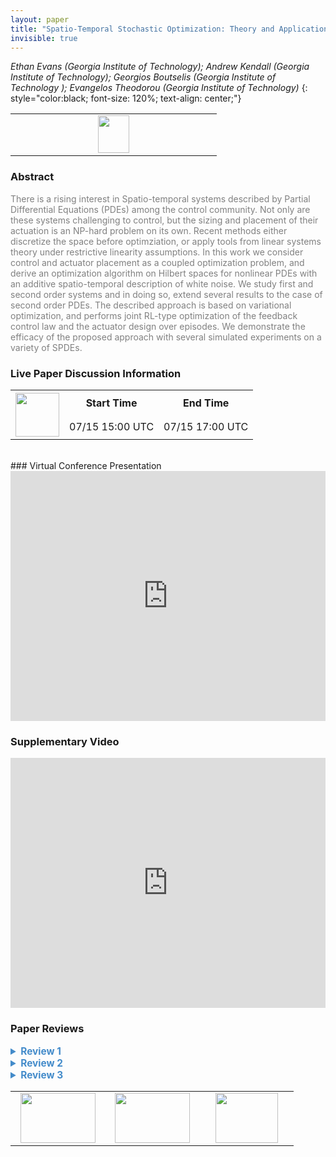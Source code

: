 ```yaml
---
layout: paper
title: "Spatio-Temporal Stochastic Optimization: Theory and Applications to Optimal  Control and Co-Design"
invisible: true
---
```

*Ethan Evans (Georgia Institute of Technology); Andrew Kendall (Georgia Institute of Technology); Georgios Boutselis (Georgia Institute of Technology ); Evangelos Theodorou (Georgia Institute of Technology)*
{: style="color:black; font-size: 120%; text-align: center;"}

<table width="20%"> <tr>
<td style="width: 20%; text-align: center;"><a href="http://www.roboticsproceedings.org/rss16/p049.pdf"><img src="{{ site.baseurl }}/images/paper_link.png"
width = "50"  height = "60"/> </a> </td>

</tr></table>

### Abstract
<html><p style="color:gray; font-size: 100%; text-align: justified;">
There is a rising interest in Spatio-temporal systems described by Partial Differential Equations (PDEs) among the control community. Not only are these systems challenging to control, but the sizing and placement of their actuation is an NP-hard problem on its own. Recent methods either discretize the space before optimziation, or apply tools from linear systems theory under restrictive linearity assumptions. In this work we consider control and actuator placement as a coupled optimization problem, and derive an optimization algorithm on Hilbert spaces for nonlinear PDEs with an additive spatio-temporal description of white noise. We study first and second order systems and in doing so, extend several results to the case of second order PDEs. The described approach is based on variational optimization, and performs joint RL-type optimization of the feedback control law and the actuator design over episodes. We demonstrate the efficacy of the proposed approach with several simulated experiments on a variety of SPDEs.
</p></html>

### Live Paper Discussion Information
<html>
<table width="50%">
<tr> <th rowspan="2"><a href="https://pheedloop.com/rss2020/virtual/"><img src="{{ site.baseurl }}/images/pheedloop_link.png" width = "70"  height = "70"/> </a> </th> <th> Start Time </th> <th> End Time </th> </tr>
<tr> <td> 07/15 15:00 UTC </td><td> 07/15 17:00 UTC </td></tr>
</table> <br> </html>
### Virtual Conference Presentation
<iframe width="100%" height="400" src="https://www.youtube.com/embed/CuoxQPqGBcs" frameborder="0" allow="accelerometer; autoplay; encrypted-media; gyroscope; picture-in-picture" allowfullscreen></iframe>

### Supplementary Video
<iframe width="100%" height="400" src="https://www.youtube.com/embed/pqryLc4wCuU " frameborder="0" allow="accelerometer; autoplay; encrypted-media; gyroscope; picture-in-picture" allowfullscreen></iframe>

### Paper Reviews
<details><summary style="font-size:110%; color:#438BCA; cursor: pointer;"><b> Review 1</b></summary>
<p style="color:gray; font-size: 100%; text-align: justified; white-space: pre-line">
In this paper, the authors consider the task of jointly co-design an optimal control policy and actuation architecture (specifically, actuator locations) for first and second order stochastic partial differential equations.  They formulate the problem as an optimization on Hilbert Spaces of nonlinear PDEs, and show that through an appropriate change of measure, the problem can be formulated as one that can be tackled through a spatio-temporal reinforcement learning based approach.  They demonstrate the efficacy of their method on four simulated case studies: a temperature reaching task on a 1D heat equation, a velocity reaching task on a Burgers equation, a voltage suppression task on a Nagumo equation, and an oscillation suppression task on the Euler-Bernoulli equation with Kelvin-Voigt damping.

Overall, I found the paper to be well written, motivated, and to address an important problem.  The proposed solution is theoretically sound, novel, and empirically well supported, and I believe that it would make a nice contribution to the conference.  Below I have some minor suggestions that the authors may wish to take into consideration for the final submission.


In the literature review, the authors may wish to mention some of the work addressing architecture co-design for LTI systems.  Relevant references include:
- Matni, Nikolai, and Venkat Chandrasekaran. "Regularization for design." IEEE Transactions on Automatic Control 61.12 (2016): 3991-4006.
-Lin, Fu, Makan Fardad, and Mihailo R. Jovanović. "Design of optimal sparse feedback gains via the alternating direction method of multipliers." IEEE Transactions on Automatic Control 58.9 (2013): 2426-2431.

In definition III.1, I don’t think that the operator \mathscr{L} is ever defined.

In Section IV: The result in this section is not initially well motivated: why is a measure theoretic view of variational optimization useful, and why is a change of measures result the appropriate technical tool for achieving this?  In fact, it was not until the final few paragraphs that it was clear that these methods were needed to translate the co-design goal into one amenable to RL techniques — I would recommend a slight reorganization of this section to help motivate the technical results being presented to the reader in terms of formalizing eq (1) into an actionable cost function.



</p> </details>

<details><summary style="font-size:110%; color:#438BCA; cursor: pointer;"><b> Review 2</b></summary>
<p style="color:gray; font-size: 100%; text-align: justified; white-space: pre-line">
My sense is the scope of the paper is too broad. The paper is contributing both fundamental theory for stochastic partial differential equations, as well as algorithms for optimization of actuator placement and optimal policy design. I find there is too much here, and I question if the paper can have impact if theoretical readers will gloss over the optimization algorithms while practical readers will gloss over the math. I personally would suggest to write the theoretical results in a more tutorial style (the authors could submit those results to a theory journal). Then explain clearly how the theory can improve the solution of the optimization problem. I have to say I was quite lost in the technicalities of the paper to make sense of the overall result.
</p> </details>

<details><summary style="font-size:110%; color:#438BCA; cursor: pointer;"><b> Review 3</b></summary>
<p style="color:gray; font-size: 100%; text-align: justified; white-space: pre-line">
The paper has made significant contribution in tackling the challenging coupled task of joint policy optimization and actuator co-design. The approach is based on a general principle from thermodynamics, which is very interesting. The paper has also extended existing formulation of Girsanov Theorem to a second order version, which is of research significance. The proposed algorithm has also been validated by experiments on reaching tasks and suppression tasks. 
</p> </details>

<table width="100%"><tr><td style="width: 30%; text-align: center;"><a href="{{ site.baseurl }}/program/papers/48"> <img src="{{ site.baseurl }}/images/previous_icon.png" width = "120"  height = "80"/> </a> </td>

<td style="width: 30%; text-align: center;"><a href="{{ site.baseurl }}/program/papers"> <img src="{{ site.baseurl }}/images/overview_icon.png" width = "120"  height = "80"/> </a> </td> 

<td style="width: 30%; text-align: center;"><a href="{{ site.baseurl }}/program/papers/50"> <img src="{{ site.baseurl }}/images/next_icon.png" width = "100"  height = "80"/> </a> </td> 

</tr></table>

